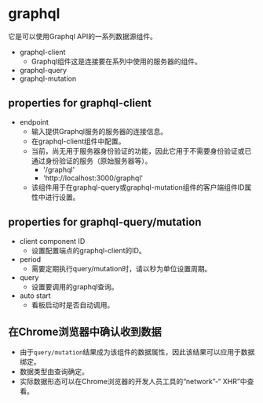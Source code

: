 # graphql

它是可以使用Graphql API的一系列数据源组件。

- graphql-client
  - Graphql组件这是连接要在系列中使用的服务器的组件。
- graphql-query
- graphql-mutation

## properties for graphql-client

- endpoint
  - 输入提供Graphql服务的服务器的连接信息。
  - 在graphql-client组件中配置。
  - 当前，尚无用于服务器身份验证的功能，因此它用于不需要身份验证或已通过身份验证的服务（原始服务器等）。
    - '/graphql'
    - 'http://localhost:3000/graphql'
  - 该组件用于在graphql-query或graphql-mutation组件的客户端组件ID属性中进行设置。

## properties for graphql-query/mutation

- client component ID
  - 设置配置端点的graphql-client的ID。
- period
  - 需要定期执行query/mutation时，请以秒为单位设置周期。
- query
  - 设置要调用的graphql查询。
- auto start
  - 看板启动时是否自动调用。

## 在Chrome浏览器中确认收到数据

- 由于`query/mutation`结果成为该组件的数据属性，因此该结果可以应用于数据绑定。
- 数据类型由查询确定。
- 实际数据形态可以在Chrome浏览器的开发人员工具的“network”-“ XHR”中查看。
